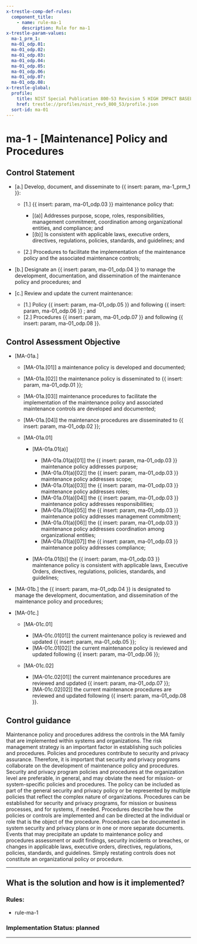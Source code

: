```yaml
---
x-trestle-comp-def-rules:
  component_title:
    - name: rule-ma-1
      description: Rule for ma-1
x-trestle-param-values:
  ma-1_prm_1:
  ma-01_odp.01:
  ma-01_odp.02:
  ma-01_odp.03:
  ma-01_odp.04:
  ma-01_odp.05:
  ma-01_odp.06:
  ma-01_odp.07:
  ma-01_odp.08:
x-trestle-global:
  profile:
    title: NIST Special Publication 800-53 Revision 5 HIGH IMPACT BASELINE
    href: trestle://profiles/nist_rev5_800_53/profile.json
  sort-id: ma-01
---
```


# ma-1 - \[Maintenance\] Policy and Procedures

## Control Statement

- \[a.\] Develop, document, and disseminate to {{ insert: param, ma-1_prm_1 }}:

  - \[1.\] {{ insert: param, ma-01_odp.03 }} maintenance policy that:

    - \[(a)\] Addresses purpose, scope, roles, responsibilities, management commitment, coordination among organizational entities, and compliance; and
    - \[(b)\] Is consistent with applicable laws, executive orders, directives, regulations, policies, standards, and guidelines; and

  - \[2.\] Procedures to facilitate the implementation of the maintenance policy and the associated maintenance controls;

- \[b.\] Designate an {{ insert: param, ma-01_odp.04 }} to manage the development, documentation, and dissemination of the maintenance policy and procedures; and

- \[c.\] Review and update the current maintenance:

  - \[1.\] Policy {{ insert: param, ma-01_odp.05 }} and following {{ insert: param, ma-01_odp.06 }} ; and
  - \[2.\] Procedures {{ insert: param, ma-01_odp.07 }} and following {{ insert: param, ma-01_odp.08 }}.

## Control Assessment Objective

- \[MA-01a.\]

  - \[MA-01a.[01]\] a maintenance policy is developed and documented;
  - \[MA-01a.[02]\] the maintenance policy is disseminated to {{ insert: param, ma-01_odp.01 }};
  - \[MA-01a.[03]\] maintenance procedures to facilitate the implementation of the maintenance policy and associated maintenance controls are developed and documented;
  - \[MA-01a.[04]\] the maintenance procedures are disseminated to {{ insert: param, ma-01_odp.02 }};
  - \[MA-01a.01\]

    - \[MA-01a.01(a)\]

      - \[MA-01a.01(a)[01]\] the {{ insert: param, ma-01_odp.03 }} maintenance policy addresses purpose;
      - \[MA-01a.01(a)[02]\] the {{ insert: param, ma-01_odp.03 }} maintenance policy addresses scope;
      - \[MA-01a.01(a)[03]\] the {{ insert: param, ma-01_odp.03 }} maintenance policy addresses roles;
      - \[MA-01a.01(a)[04]\] the {{ insert: param, ma-01_odp.03 }} maintenance policy addresses responsibilities;
      - \[MA-01a.01(a)[05]\] the {{ insert: param, ma-01_odp.03 }} maintenance policy addresses management commitment;
      - \[MA-01a.01(a)[06]\] the {{ insert: param, ma-01_odp.03 }} maintenance policy addresses coordination among organizational entities;
      - \[MA-01a.01(a)[07]\] the {{ insert: param, ma-01_odp.03 }} maintenance policy addresses compliance;

    - \[MA-01a.01(b)\] the {{ insert: param, ma-01_odp.03 }} maintenance policy is consistent with applicable laws, Executive Orders, directives, regulations, policies, standards, and guidelines;

- \[MA-01b.\] the {{ insert: param, ma-01_odp.04 }} is designated to manage the development, documentation, and dissemination of the maintenance policy and procedures;

- \[MA-01c.\]

  - \[MA-01c.01\]

    - \[MA-01c.01[01]\] the current maintenance policy is reviewed and updated {{ insert: param, ma-01_odp.05 }};
    - \[MA-01c.01[02]\] the current maintenance policy is reviewed and updated following {{ insert: param, ma-01_odp.06 }};

  - \[MA-01c.02\]

    - \[MA-01c.02[01]\] the current maintenance procedures are reviewed and updated {{ insert: param, ma-01_odp.07 }};
    - \[MA-01c.02[02]\] the current maintenance procedures are reviewed and updated following {{ insert: param, ma-01_odp.08 }}.

## Control guidance

Maintenance policy and procedures address the controls in the MA family that are implemented within systems and organizations. The risk management strategy is an important factor in establishing such policies and procedures. Policies and procedures contribute to security and privacy assurance. Therefore, it is important that security and privacy programs collaborate on the development of maintenance policy and procedures. Security and privacy program policies and procedures at the organization level are preferable, in general, and may obviate the need for mission- or system-specific policies and procedures. The policy can be included as part of the general security and privacy policy or be represented by multiple policies that reflect the complex nature of organizations. Procedures can be established for security and privacy programs, for mission or business processes, and for systems, if needed. Procedures describe how the policies or controls are implemented and can be directed at the individual or role that is the object of the procedure. Procedures can be documented in system security and privacy plans or in one or more separate documents. Events that may precipitate an update to maintenance policy and procedures assessment or audit findings, security incidents or breaches, or changes in applicable laws, executive orders, directives, regulations, policies, standards, and guidelines. Simply restating controls does not constitute an organizational policy or procedure.

______________________________________________________________________

## What is the solution and how is it implemented?

<!-- For implementation status enter one of: implemented, partial, planned, alternative, not-applicable -->

<!-- Note that the list of rules under ### Rules: is read-only and changes will not be captured after assembly to JSON -->

<!-- Add control implementation description here for control: ma-1 -->

### Rules:

  - rule-ma-1

### Implementation Status: planned

______________________________________________________________________
